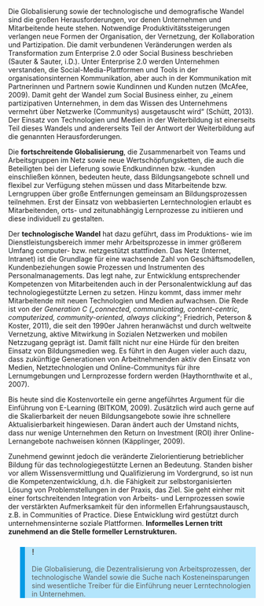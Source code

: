 <!-- filename: 02_Die_Gruende_des_Technologieeinsatzes.md -->
<!-- title: Die Gründe des Technologieeinsatzes -->

Die Globalisierung sowie der technologische und demografische Wandel sind die großen Herausforderungen, vor denen Unternehmen und Mitarbeitende heute stehen. Notwendige Produktivitätssteigerungen verlangen neue Formen der Organisation, der Vernetzung, der Kollaboration und Partizipation. Die damit verbundenen Veränderungen werden als Transformation zum Enterprise 2.0 oder Social Business beschrieben (Sauter & Sauter, i.D.). Unter Enterprise 2.0 werden Unternehmen verstanden, die Social-Media-Plattformen und Tools in der organisationsinternen Kommunikation, aber auch in der Kommunikation mit Partnerinnen und Partnern sowie Kundinnen und Kunden nutzen (McAfee, 2009). Damit geht der Wandel zum Social Business einher, zu „einem partizipativen Unternehmen, in dem das Wissen des Unternehmens vermehrt über Netzwerke (Communitys) ausgetauscht wird“ (Schütt, 2013). Der Einsatz von Technologien und Medien in der Weiterbildung ist einerseits Teil dieses Wandels und andererseits Teil der Antwort der Weiterbildung auf die genannten Herausforderungen.

Die **fortschreitende Globalisierung**, die Zusammenarbeit von Teams und Arbeitsgruppen im Netz sowie neue Wertschöpfungsketten, die auch die Beteiligten bei der Lieferung sowie Endkundinnen bzw. -kunden einschließen können, bedeuten heute, dass Bildungsangebote schnell und flexibel zur Verfügung stehen müssen und dass Mitarbeitende bzw. Lerngruppen über große Entfernungen gemeinsam an Bildungsprozessen teilnehmen. Erst der Einsatz von webbasierten Lerntechnologien erlaubt es Mitarbeitenden, orts- und zeitunabhängig Lernprozesse zu initiieren und diese individuell zu gestalten.

Der **technologische Wandel** hat dazu geführt, dass im Produktions- wie im Dienstleistungsbereich immer mehr Arbeitsprozesse in immer größerem Umfang computer- bzw. netzgestützt stattfinden. Das Netz (Internet, Intranet) ist die Grundlage für eine wachsende Zahl von Geschäftsmodellen, Kundenbeziehungen sowie Prozessen und Instrumenten des Personalmanagements. Das legt nahe, zur Entwicklung entsprechender Kompetenzen von Mitarbeitenden auch in der Personalentwicklung auf das technologiegestützte Lernen zu setzen. Hinzu kommt, dass immer mehr Mitarbeitende mit neuen Technologien und Medien aufwachsen. Die Rede ist von der *Generation C („connected, communicating, content-centric, computerized, community-oriented, always clicking“*; Friedrich, Peterson & Koster, 2011), die seit den 1990er Jahren heranwächst und durch weltweite Vernetzung, aktive Mitwirkung in Sozialen Netzwerken und mobilen Netzzugang geprägt ist. Damit fällt nicht nur eine Hürde für den breiten Einsatz von Bildungsmedien weg. Es führt in den Augen vieler auch dazu, dass zukünftige Generationen von Arbeitnehmenden aktiv den Einsatz von Medien, Netztechnologien und Online-Communitys für ihre Lernumgebungen und Lernprozesse fordern werden (Haythornthwite et al., 2007).

Bis heute sind die Kostenvorteile ein gerne angeführtes Argument für die Einführung von E-Learning (BITKOM, 2009). Zusätzlich wird auch gerne auf die Skalierbarkeit der neuen Bildungsangebote sowie ihre schnellere Aktualisierbarkeit hingewiesen. Daran ändert auch der Umstand nichts, dass nur wenige Unternehmen den Return on Investment (ROI) ihrer Online-Lernangebote nachweisen können (Käpplinger, 2009).

Zunehmend gewinnt jedoch die veränderte Zielorientierung betrieblicher Bildung für das technologiegestützte Lernen an Bedeutung. Standen bisher vor allem Wissensvermittlung und Qualifizierung im Vordergrund, so ist nun die Kompetenzentwicklung, d.h. die Fähigkeit zur selbstorganisierten Lösung von Problemstellungen in der Praxis, das Ziel. Sie geht einher mit einer fortschreitenden Integration von Arbeits- und Lernprozessen sowie der verstärkten Aufmerksamkeit für den informellen Erfahrungsaustausch, z.B. in Communities of Practice. Diese Entwicklung wird gestützt durch unternehmensinterne soziale Plattformen. **Informelles Lernen tritt zunehmend an die Stelle formeller Lernstrukturen.**

<blockquote style="background: #B3E5FC; border-left: 10px solid #039BE5">

### !

Die Globalisierung, die Dezentralisierung von Arbeitsprozessen, der technologische Wandel sowie die Suche nach Kosteneinsparungen sind wesentliche Treiber für die Einführung neuer Lerntechnologien in Unternehmen.

</blockquote>
